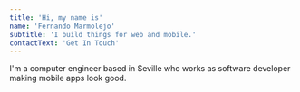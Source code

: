 ```yaml
---
title: 'Hi, my name is'
name: 'Fernando Marmolejo'
subtitle: 'I build things for web and mobile.'
contactText: 'Get In Touch'
---
```


I'm a computer engineer based in Seville who works as software developer making mobile apps look good.
